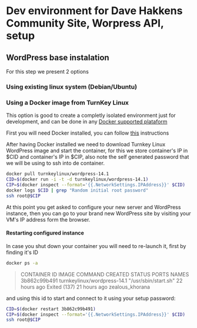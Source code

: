 # Dev environment for Dave Hakkens Community Site, Worpress API, setup
## WordPress base instalation
For this step we present 2 options
### Using existing linux system (Debian/Ubuntu)
### Using a Docker image from TurnKey Linux
This option is good to create a completly isolated environment just for development, and can be done in any [Docker supported plataform](https://docs.docker.com/engine/installation/#platform-support-matrix)

First you will need Docker installed, you can follow [this](https://docs.docker.com/engine/installation/linux/debian/#install-using-the-repository) instructions

After having Docker installed we need to download Turnkey Linux WordPress image and start the container, for this we store container's IP in $CID and container's IP in $CIP, also note the self generated password that we will be using to ssh into de container.

```bash
docker pull turnkeylinux/wordpress-14.1
CID=$(docker run -i -t -d turnkeylinux/wordpress-14.1)
CIP=$(docker inspect --format='{{.NetworkSettings.IPAddress}}' $CID)
docker logs $CID | grep "Random initial root password"
ssh root@$CIP
```

At this point you get asked to configure your new server and WordPress instance, then you can go to your brand new WordPress site by visiting your VM's IP address form the browser.

#### Restarting configured instance
In case you shut down your container you will need to re-launch it, first by finding it's ID

```bash
docker ps -a
```
> CONTAINER ID        IMAGE                         COMMAND                CREATED             STATUS                      PORTS               NAMES
> 3b862c99b491        turnkeylinux/wordpress-14.1   "/usr/sbin/start.sh"   22 hours ago        Exited (137) 21 hours ago                       zealous_khorana

and using this id to start and connect to it using your setup password:

```bash
CID=$(docker restart 3b862c99b491)
CIP=$(docker inspect --format='{{.NetworkSettings.IPAddress}}' $CID)
ssh root@$CIP
```
